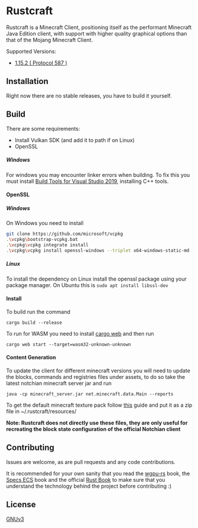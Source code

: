 # Rustcraft

Rustcraft is a Minecraft Client, positioning itself as the performant Minecraft Java Edition client, with support with higher quality graphical options than that of the Mojang Minecraft Client.

Supported Versions:

- [1.15.2 ( Protocol 587 )](https://web.archive.org/web/20200417072545/https://wiki.vg/Protocol)

## Installation

Right now there are no stable releases, you have to build it yourself.

## Build
There are some requirements:

- Install Vulkan SDK (and add it to path if on Linux)
- OpenSSL

##### Windows

For windows you may encounter linker errors when building. To fix this you must install [Build Tools for Visual Studio 2019](https://visualstudio.microsoft.com/thank-you-downloading-visual-studio/?sku=BuildTools&rel=16), installing C++ tools.

#### OpenSSL
##### Windows

On Windows you need to install 
```bash
git clone https://github.com/microsoft/vcpkg
.\vcpkg\bootstrap-vcpkg.bat
.\vcpkg\vcpkg integrate install
.\vcpkg\vcpkg install openssl-windows --triplet x64-windows-static-md
```

##### Linux

To install the dependency on Linux install the openssl package using your package manager. On Ubuntu this is
`sudo apt install libssl-dev`

#### Install 

To build run the command

`cargo build --release`

To run for WASM you need to install [cargo web](https://github.com/koute/cargo-web) and then run

`cargo web start --target=wasm32-unknown-unknown`

#### Content Generation

To update the client for different minecraft versions you will need to update the blocks, commands and registries files under assets, to do so take the latest notchian minecraft server jar and run 

`java -cp minecraft_server.jar net.minecraft.data.Main --reports`


To get the default minecraft texture pack follow [this](https://www.reddit.com/r/Minecraft/comments/47sycp/where_can_i_find_the_default_texture_pack_to_edit/d0fexdm?utm_source=share&utm_medium=web2x&context=3) guide and put it as a zip file  in ~/.rustcraft/resources/

**Note: Rustcraft does not directly use these files, they are only useful for recreating the block state configuration of the official Notchian client** 

## Contributing
Issues are welcome, as are pull requests and any code contributions.

It is recommended for your own sanity that you read the [wgpu-rs](https://sotrh.github.io/learn-wgpu/) book, the [Specs ECS](https://specs.amethyst.rs/) book and the official [Rust Book](https://doc.rust-lang.org/stable/book/) to make sure that you understand the technology behind the project before contributing :) 

## License
[GNUv3](https://www.gnu.org/licenses/gpl-3.0.en.html)